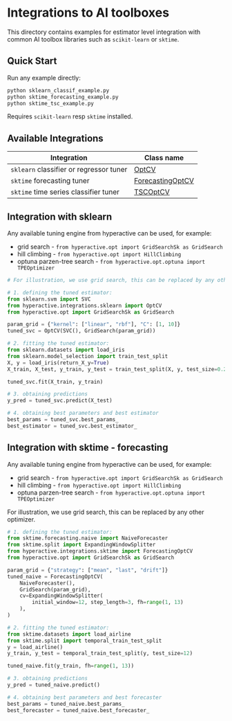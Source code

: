 # Integrations to AI toolboxes

This directory contains examples for estimator level integration with
common AI toolbox libraries such as `scikit-learn` or `sktime`.

## Quick Start

Run any example directly:
```bash
python sklearn_classif_example.py
python sktime_forecasting_example.py
python sktime_tsc_example.py
```

Requires `scikit-learn` resp `sktime` installed.

## Available Integrations

| Integration | Class name |
|-----------|-------------------|
| `sklearn` classifier or regressor tuner | [OptCV](sklearn_classif_example.py) |
| `sktime` forecasting tuner | [ForecastingOptCV](sktime_forecasting_example.py) |
| `sktime` time series classifier tuner | [TSCOptCV](sktime_tsc_example.py) |

## Integration with sklearn

Any available tuning engine from hyperactive can be used, for example:

* grid search - ``from hyperactive.opt import GridSearchSk as GridSearch``
* hill climbing - ``from hyperactive.opt import HillClimbing``
* optuna parzen-tree search - ``from hyperactive.opt.optuna import TPEOptimizer``

```python
# For illustration, we use grid search, this can be replaced by any other optimizer.

# 1. defining the tuned estimator:
from sklearn.svm import SVC
from hyperactive.integrations.sklearn import OptCV
from hyperactive.opt import GridSearchSk as GridSearch

param_grid = {"kernel": ["linear", "rbf"], "C": [1, 10]}
tuned_svc = OptCV(SVC(), GridSearch(param_grid))

# 2. fitting the tuned estimator:
from sklearn.datasets import load_iris
from sklearn.model_selection import train_test_split
X, y = load_iris(return_X_y=True)
X_train, X_test, y_train, y_test = train_test_split(X, y, test_size=0.2)

tuned_svc.fit(X_train, y_train)

# 3. obtaining predictions
y_pred = tuned_svc.predict(X_test)

# 4. obtaining best parameters and best estimator
best_params = tuned_svc.best_params_
best_estimator = tuned_svc.best_estimator_
```

## Integration with sktime - forecasting

Any available tuning engine from hyperactive can be used, for example:

* grid search - ``from hyperactive.opt import GridSearchSk as GridSearch``
* hill climbing - ``from hyperactive.opt import HillClimbing``
* optuna parzen-tree search - ``from hyperactive.opt.optuna import TPEOptimizer``

For illustration, we use grid search, this can be replaced by any other optimizer.

```python
# 1. defining the tuned estimator:
from sktime.forecasting.naive import NaiveForecaster
from sktime.split import ExpandingWindowSplitter
from hyperactive.integrations.sktime import ForecastingOptCV
from hyperactive.opt import GridSearchSk as GridSearch

param_grid = {"strategy": ["mean", "last", "drift"]}
tuned_naive = ForecastingOptCV(
    NaiveForecaster(),
    GridSearch(param_grid),
    cv=ExpandingWindowSplitter(
        initial_window=12, step_length=3, fh=range(1, 13)
    ),
)

# 2. fitting the tuned estimator:
from sktime.datasets import load_airline
from sktime.split import temporal_train_test_split
y = load_airline()
y_train, y_test = temporal_train_test_split(y, test_size=12)

tuned_naive.fit(y_train, fh=range(1, 13))

# 3. obtaining predictions
y_pred = tuned_naive.predict()

# 4. obtaining best parameters and best forecaster
best_params = tuned_naive.best_params_
best_forecaster = tuned_naive.best_forecaster_
```

